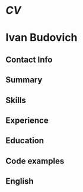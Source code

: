 # *CV*

# Ivan Budovich

## Contact Info 

## Summary

## Skills

## Experience

## Education


## Code examples

## English

